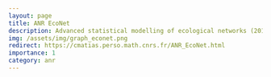 ```yaml
---
layout: page
title: ANR EcoNet
description: Advanced statistical modelling of ecological networks (2019-2023)
img: /assets/img/graph_econet.png
redirect: https://cmatias.perso.math.cnrs.fr/ANR_EcoNet.html
importance: 1
category: anr
---
```

